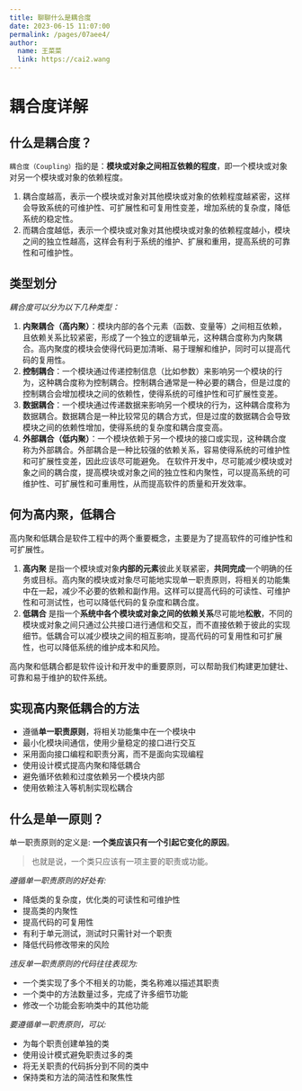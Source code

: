 ```yaml
---
title: 聊聊什么是耦合度
date: 2023-06-15 11:07:00
permalink: /pages/07aee4/
author: 
  name: 王菜菜
  link: https://cai2.wang
---
```

# 耦合度详解

## 什么是耦合度？

`耦合度（Coupling）`指的是：**模块或对象之间相互依赖的程度**，即一个模块或对象对另一个模块或对象的依赖程度。

1. 耦合度越高，表示一个模块或对象对其他模块或对象的依赖程度越紧密，这样会导致系统的可维护性、可扩展性和可复用性变差，增加系统的复杂度，降低系统的稳定性。
2. 而耦合度越低，表示一个模块或对象对其他模块或对象的依赖程度越小，模块之间的独立性越高，这样会有利于系统的维护、扩展和重用，提高系统的可靠性和可维护性。 

## 类型划分

*耦合度可以分为以下几种类型：*

1. **内聚耦合（高内聚）**：模块内部的各个元素（函数、变量等）之间相互依赖，且依赖关系比较紧密，形成了一个独立的逻辑单元，这种耦合度称为内聚耦合。高内聚度的模块会使得代码更加清晰、易于理解和维护，同时可以提高代码的复用性。
2. **控制耦合**：一个模块通过传递控制信息（比如参数）来影响另一个模块的行为，这种耦合度称为控制耦合。控制耦合通常是一种必要的耦合，但是过度的控制耦合会增加模块之间的依赖性，使得系统的可维护性和可扩展性变差。
3. **数据耦合**：一个模块通过传递数据来影响另一个模块的行为，这种耦合度称为数据耦合。数据耦合是一种比较常见的耦合方式，但是过度的数据耦合会导致模块之间的依赖性增加，使得系统的复杂度和耦合度变高。
4. **外部耦合（低内聚）**：一个模块依赖于另一个模块的接口或实现，这种耦合度称为外部耦合。外部耦合是一种比较强的依赖关系，容易使得系统的可维护性和可扩展性变差，因此应该尽可能避免。 在软件开发中，尽可能减少模块或对象之间的耦合度，提高模块或对象之间的独立性和内聚性，可以提高系统的可维护性、可扩展性和可重用性，从而提高软件的质量和开发效率。

## 何为高内聚，低耦合

高内聚和低耦合是软件工程中的两个重要概念，主要是为了提高软件的可维护性和可扩展性。 

1. **高内聚** 是指一个模块或对象**内部的元素**彼此关联紧密，**共同完成**一个明确的任务或目标。高内聚的模块或对象尽可能地实现单一职责原则，将相关的功能集中在一起，减少不必要的依赖和副作用。这样可以提高代码的可读性、可维护性和可测试性，也可以降低代码的复杂度和耦合度。 
2. **低耦合** 是指一个**系统中各个模块或对象之间的依赖关系**尽可能地**松散**，不同的模块或对象之间只通过公共接口进行通信和交互，而不直接依赖于彼此的实现细节。低耦合可以减少模块之间的相互影响，提高代码的可复用性和可扩展性，也可以降低系统的维护成本和风险。 

高内聚和低耦合都是软件设计和开发中的重要原则，可以帮助我们构建更加健壮、可靠和易于维护的软件系统。

## 实现高内聚低耦合的方法

- 遵循**单一职责原则**，将相关功能集中在一个模块中
- 最小化模块间通信，使用少量稳定的接口进行交互
- 采用面向接口编程和职责分离，而不是面向实现编程
- 使用设计模式提高内聚和降低耦合
- 避免循环依赖和过度依赖另一个模块内部
- 使用依赖注入等机制实现松耦合

## 什么是单一原则？

单一职责原则的定义是: **一个类应该只有一个引起它变化的原因**。

> 也就是说，一个类只应该有一项主要的职责或功能。

*遵循单一职责原则的好处有:*

- 降低类的复杂度，优化类的可读性和可维护性
- 提高类的内聚性
- 提高代码的可复用性
- 有利于单元测试，测试时只需针对一个职责
- 降低代码修改带来的风险

*违反单一职责原则的代码往往表现为:*

- 一个类实现了多个不相关的功能，类名称难以描述其职责
- 一个类中的方法数量过多，完成了许多细节功能
- 修改一个功能会影响类中的其他功能

*要遵循单一职责原则，可以:*

- 为每个职责创建单独的类
- 使用设计模式避免职责过多的类
- 将无关职责的代码拆分到不同的类中
- 保持类和方法的简洁性和聚焦性

